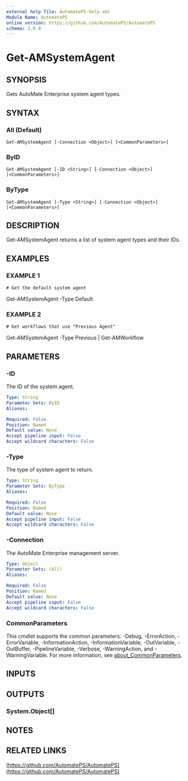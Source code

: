 ```yaml
---
external help file: AutomatePS-help.xml
Module Name: AutomatePS
online version: https://github.com/AutomatePS/AutomatePS
schema: 2.0.0
---
```


# Get-AMSystemAgent

## SYNOPSIS
Gets AutoMate Enterprise system agent types.

## SYNTAX

### All (Default)
```
Get-AMSystemAgent [-Connection <Object>] [<CommonParameters>]
```

### ByID
```
Get-AMSystemAgent [-ID <String>] [-Connection <Object>] [<CommonParameters>]
```

### ByType
```
Get-AMSystemAgent [-Type <String>] [-Connection <Object>] [<CommonParameters>]
```

## DESCRIPTION
Get-AMSystemAgent returns a list of system agent types and their IDs.

## EXAMPLES

### EXAMPLE 1
```
# Get the default system agent
```

Get-AMSystemAgent -Type Default

### EXAMPLE 2
```
# Get workflows that use "Previous Agent"
```

Get-AMSystemAgent -Type Previous | Get-AMWorkflow

## PARAMETERS

### -ID
The ID of the system agent.

```yaml
Type: String
Parameter Sets: ByID
Aliases:

Required: False
Position: Named
Default value: None
Accept pipeline input: False
Accept wildcard characters: False
```

### -Type
The type of system agent to return.

```yaml
Type: String
Parameter Sets: ByType
Aliases:

Required: False
Position: Named
Default value: None
Accept pipeline input: False
Accept wildcard characters: False
```

### -Connection
The AutoMate Enterprise management server.

```yaml
Type: Object
Parameter Sets: (All)
Aliases:

Required: False
Position: Named
Default value: None
Accept pipeline input: False
Accept wildcard characters: False
```

### CommonParameters
This cmdlet supports the common parameters: -Debug, -ErrorAction, -ErrorVariable, -InformationAction, -InformationVariable, -OutVariable, -OutBuffer, -PipelineVariable, -Verbose, -WarningAction, and -WarningVariable. For more information, see [about_CommonParameters](http://go.microsoft.com/fwlink/?LinkID=113216).

## INPUTS

## OUTPUTS

### System.Object[]
## NOTES

## RELATED LINKS

[https://github.com/AutomatePS/AutomatePS](https://github.com/AutomatePS/AutomatePS)

